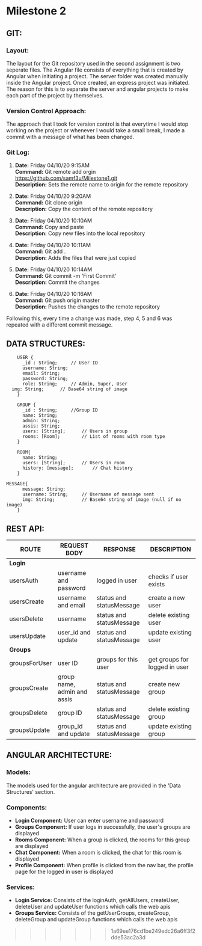 # Milestone 2

## GIT:

### Layout:

The layout for the Git repository used in the second assignment is two seperate files. The Angular file consists of everything that is created by Angular when initiating a project. The server folder was created manually inside the Angular project. Once created, an express project was initiated. The reason for this is to separate the server and angular projects to make each part of the project by themselves.

### Version Control Approach: 

The approach that I took for version control is that everytime I would stop working on the project or whenever I would take a small break, I made a commit with a message of what has been changed. 

### Git Log:

 
1. **Date:** Friday 04/10/20 9:15AM  
**Command:** Git remote add orgin https://github.com/samf3u/Milestone1.git  
**Description:** Sets the remote name to origin for the remote repository  

2. **Date:** Friday 04/10/20 9:20AM  
**Command:** Git clone origin  
**Description:** Copy the content of the remote repository

3. **Date:** Friday 04/10/20 10:10AM  
**Command:** Copy and paste  
**Description:** Copy new files into the local repository 

4. **Date:** Friday 04/10/20 10:11AM  
**Command:** Git add .  
**Description:** Adds the files that were just copied 

5. **Date:** Friday 04/10/20 10:14AM  
**Command:** Git commit -m 'First Commit'   
**Description:** Commit the changes 

6. **Date:** Friday 04/10/20 10:16AM  
**Command:** Git push origin master   
**Description:** Pushes the changes to the remote repository

Following this, every time a change was made, step 4, 5 and 6 was repeated with a different commit message.

## DATA STRUCTURES:

        USER {  
          _id : String;		// User ID  
          username: String;	  
          email: String;  
          password: String;  
          role: String;		// Admin, Super, User  
	  img: String; 		// Base64 string of image
        }

        GROUP {  
          _id : String;		//Group ID  
          name: String;  
          admin: String;  
          assis: String;  
          users: [String];		// Users in group  
          rooms: [Room];		// List of rooms with room type  
        }

        ROOM{  
          name: String;  
          users: [String];		// Users in room  
          history: [message];		// Chat history  
        }
	
	MESSAGE{  
          message: String;  
          username: String;		// Username of message sent  
          img: String;			// Base64 string of image (null if no image)
        }

## REST API:

ROUTE | REQUEST BODY | RESPONSE | DESCRIPTION
----|-----|-----|----
**Login**||
usersAuth|username and password|logged in user | checks if user exists
usersCreate|username and email| status and statusMessage | create a new user
usersDelete|username|status and statusMessage | delete existing user
usersUpdate|user_id and update|status and statusMessage | update existing user
**Groups**||
groupsForUser|user ID|groups for this user | get groups for logged in user
groupsCreate|group name, admin and assis| status and statusMessage | create new group
groupsDelete| group ID| status and statusMessage | delete existing group
groupsUpdate| group_id and update| status and statusMessage| update existing group


## ANGULAR ARCHITECTURE:

### Models:
The models used for the angular architecture are provided in the 'Data Structures' section. 

### Components:
* **Login Component:** User can enter username and password
* **Groups Component:** If user logs in successfully, the user's groups are displayed
* **Rooms Component:** When a group is clicked, the rooms for this group are displayed
* **Chat Component:** When a room is clicked, the chat for this room is displayed
* **Profile Component:** When profile is clicked from the nav bar, the profile page for the logged in user is displayed

### Services:
* **Login Service:** Consists of the loginAuth, getAllUsers, createUser, deleteUser and updateUser functions which calls the web apis
* **Groups Service:** Consists of the getUserGroups, createGroup, deleteGroup and updateGroup functions which calls the web apis






>>>>>>> 1a69ee176cd1be249edc26a6ff3f2dde53ac2a3d